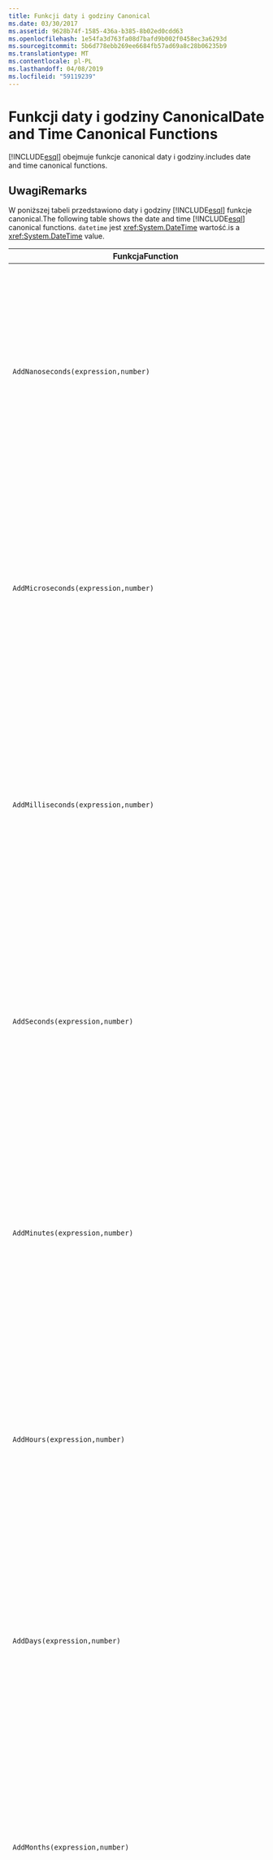 ```yaml
---
title: Funkcji daty i godziny Canonical
ms.date: 03/30/2017
ms.assetid: 9628b74f-1585-436a-b385-8b02ed0cdd63
ms.openlocfilehash: 1e54fa3d763fa08d7bafd9b002f0458ec3a6293d
ms.sourcegitcommit: 5b6d778ebb269ee6684fb57ad69a8c28b06235b9
ms.translationtype: MT
ms.contentlocale: pl-PL
ms.lasthandoff: 04/08/2019
ms.locfileid: "59119239"
---
```

# <a name="date-and-time-canonical-functions"></a><span data-ttu-id="080e0-102">Funkcji daty i godziny Canonical</span><span class="sxs-lookup"><span data-stu-id="080e0-102">Date and Time Canonical Functions</span></span>
[!INCLUDE[esql](../../../../../../includes/esql-md.md)] <span data-ttu-id="080e0-103">obejmuje funkcje canonical daty i godziny.</span><span class="sxs-lookup"><span data-stu-id="080e0-103">includes date and time canonical functions.</span></span>  
  
## <a name="remarks"></a><span data-ttu-id="080e0-104">Uwagi</span><span class="sxs-lookup"><span data-stu-id="080e0-104">Remarks</span></span>  
 <span data-ttu-id="080e0-105">W poniższej tabeli przedstawiono daty i godziny [!INCLUDE[esql](../../../../../../includes/esql-md.md)] funkcje canonical.</span><span class="sxs-lookup"><span data-stu-id="080e0-105">The following table shows the date and time [!INCLUDE[esql](../../../../../../includes/esql-md.md)] canonical functions.</span></span> `datetime` <span data-ttu-id="080e0-106">jest <xref:System.DateTime> wartość.</span><span class="sxs-lookup"><span data-stu-id="080e0-106">is a <xref:System.DateTime> value.</span></span>  
  
|<span data-ttu-id="080e0-107">Funkcja</span><span class="sxs-lookup"><span data-stu-id="080e0-107">Function</span></span>|<span data-ttu-id="080e0-108">Opis</span><span class="sxs-lookup"><span data-stu-id="080e0-108">Description</span></span>|  
|--------------|-----------------|  
|`AddNanoseconds(expression,number)`|<span data-ttu-id="080e0-109">Dodaje określony `number` z nanosekundach do `expression`.</span><span class="sxs-lookup"><span data-stu-id="080e0-109">Adds the specified `number` of nanoseconds to the `expression`.</span></span><br /><br /> **<span data-ttu-id="080e0-110">Argumenty</span><span class="sxs-lookup"><span data-stu-id="080e0-110">Arguments</span></span>**<br /><br /> `expression`<span data-ttu-id="080e0-111">: `DateTime`, `DateTimeOffset`, lub `Time`.</span><span class="sxs-lookup"><span data-stu-id="080e0-111">: `DateTime`, `DateTimeOffset`, or `Time`.</span></span><br /><br /> `number`<span data-ttu-id="080e0-112">: `Int32`.</span><span class="sxs-lookup"><span data-stu-id="080e0-112">: `Int32`.</span></span><br /><br /> **<span data-ttu-id="080e0-113">Wartość zwracana</span><span class="sxs-lookup"><span data-stu-id="080e0-113">Return Value</span></span>**<br /><br /> <span data-ttu-id="080e0-114">Typ `expression`.</span><span class="sxs-lookup"><span data-stu-id="080e0-114">The type of `expression`.</span></span>|  
|`AddMicroseconds(expression,number)`|<span data-ttu-id="080e0-115">Dodaje określony `number` mikrosekund do `expression`.</span><span class="sxs-lookup"><span data-stu-id="080e0-115">Adds the specified `number` of microseconds to the `expression`.</span></span><br /><br /> **<span data-ttu-id="080e0-116">Argumenty</span><span class="sxs-lookup"><span data-stu-id="080e0-116">Arguments</span></span>**<br /><br /> `expression`<span data-ttu-id="080e0-117">: `DateTime`, `DateTimeOffset`, lub `Time`.</span><span class="sxs-lookup"><span data-stu-id="080e0-117">: `DateTime`, `DateTimeOffset`, or `Time`.</span></span><br /><br /> `number`<span data-ttu-id="080e0-118">: `Int32`.</span><span class="sxs-lookup"><span data-stu-id="080e0-118">: `Int32`.</span></span><br /><br /> **<span data-ttu-id="080e0-119">Wartość zwracana</span><span class="sxs-lookup"><span data-stu-id="080e0-119">Return Value</span></span>**<br /><br /> <span data-ttu-id="080e0-120">Typ `expression`.</span><span class="sxs-lookup"><span data-stu-id="080e0-120">The type of `expression`.</span></span>|  
|`AddMilliseconds(expression,number)`|<span data-ttu-id="080e0-121">Dodaje określony `number` milisekund do `expression`.</span><span class="sxs-lookup"><span data-stu-id="080e0-121">Adds the specified `number` of milliseconds to the `expression`.</span></span><br /><br /> **<span data-ttu-id="080e0-122">Argumenty</span><span class="sxs-lookup"><span data-stu-id="080e0-122">Arguments</span></span>**<br /><br /> `expression`<span data-ttu-id="080e0-123">: `DateTime`, `DateTimeOffset`, lub `Time`.</span><span class="sxs-lookup"><span data-stu-id="080e0-123">: `DateTime`, `DateTimeOffset`, or `Time`.</span></span><br /><br /> `number`<span data-ttu-id="080e0-124">: `Int32`.</span><span class="sxs-lookup"><span data-stu-id="080e0-124">: `Int32`.</span></span><br /><br /> **<span data-ttu-id="080e0-125">Wartość zwracana</span><span class="sxs-lookup"><span data-stu-id="080e0-125">Return Value</span></span>**<br /><br /> <span data-ttu-id="080e0-126">Typ `expression`.</span><span class="sxs-lookup"><span data-stu-id="080e0-126">The type of `expression`.</span></span>|  
|`AddSeconds(expression,number)`|<span data-ttu-id="080e0-127">Dodaje określony `number` czasu w sekundach `expression`.</span><span class="sxs-lookup"><span data-stu-id="080e0-127">Adds the specified `number` of seconds to the `expression`.</span></span><br /><br /> **<span data-ttu-id="080e0-128">Argumenty</span><span class="sxs-lookup"><span data-stu-id="080e0-128">Arguments</span></span>**<br /><br /> `expression`<span data-ttu-id="080e0-129">: `DateTime`, `DateTimeOffset`, lub `Time`.</span><span class="sxs-lookup"><span data-stu-id="080e0-129">: `DateTime`, `DateTimeOffset`, or `Time`.</span></span><br /><br /> `number`<span data-ttu-id="080e0-130">: `Int32`.</span><span class="sxs-lookup"><span data-stu-id="080e0-130">: `Int32`.</span></span><br /><br /> **<span data-ttu-id="080e0-131">Wartość zwracana</span><span class="sxs-lookup"><span data-stu-id="080e0-131">Return Value</span></span>**<br /><br /> <span data-ttu-id="080e0-132">Typ `expression`.</span><span class="sxs-lookup"><span data-stu-id="080e0-132">The type of `expression`.</span></span>|  
|`AddMinutes(expression,number)`|<span data-ttu-id="080e0-133">Dodaje określony `number` minut `expression`.</span><span class="sxs-lookup"><span data-stu-id="080e0-133">Adds the specified `number` of minutes to the `expression`.</span></span><br /><br /> **<span data-ttu-id="080e0-134">Argumenty</span><span class="sxs-lookup"><span data-stu-id="080e0-134">Arguments</span></span>**<br /><br /> `expression`<span data-ttu-id="080e0-135">: `DateTime`, `DateTimeOffset`, lub `Time`.</span><span class="sxs-lookup"><span data-stu-id="080e0-135">: `DateTime`, `DateTimeOffset`, or `Time`.</span></span><br /><br /> `number`<span data-ttu-id="080e0-136">: `Int32`.</span><span class="sxs-lookup"><span data-stu-id="080e0-136">: `Int32`.</span></span><br /><br /> **<span data-ttu-id="080e0-137">Wartość zwracana</span><span class="sxs-lookup"><span data-stu-id="080e0-137">Return Value</span></span>**<br /><br /> <span data-ttu-id="080e0-138">Typ `expression`.</span><span class="sxs-lookup"><span data-stu-id="080e0-138">The type of `expression`.</span></span>|  
|`AddHours(expression,number)`|<span data-ttu-id="080e0-139">Dodaje określony `number` godziny `expression`.</span><span class="sxs-lookup"><span data-stu-id="080e0-139">Adds the specified `number` of hours to the `expression`.</span></span><br /><br /> **<span data-ttu-id="080e0-140">Argumenty</span><span class="sxs-lookup"><span data-stu-id="080e0-140">Arguments</span></span>**<br /><br /> `expression`<span data-ttu-id="080e0-141">: `DateTime`, `DateTimeOffset`, lub `Time`.</span><span class="sxs-lookup"><span data-stu-id="080e0-141">: `DateTime`, `DateTimeOffset`, or `Time`.</span></span><br /><br /> `number`<span data-ttu-id="080e0-142">: `Int32`.</span><span class="sxs-lookup"><span data-stu-id="080e0-142">: `Int32`.</span></span><br /><br /> **<span data-ttu-id="080e0-143">Wartość zwracana</span><span class="sxs-lookup"><span data-stu-id="080e0-143">Return Value</span></span>**<br /><br /> <span data-ttu-id="080e0-144">Typ `expression`.</span><span class="sxs-lookup"><span data-stu-id="080e0-144">The type of `expression`.</span></span>|  
|`AddDays(expression,number)`|<span data-ttu-id="080e0-145">Dodaje określony `number` dni do `expression`.</span><span class="sxs-lookup"><span data-stu-id="080e0-145">Adds the specified `number` of days to the `expression`.</span></span><br /><br /> **<span data-ttu-id="080e0-146">Argumenty</span><span class="sxs-lookup"><span data-stu-id="080e0-146">Arguments</span></span>**<br /><br /> `expression`<span data-ttu-id="080e0-147">: `DateTime` lub `DateTimeOffset`.</span><span class="sxs-lookup"><span data-stu-id="080e0-147">: `DateTime` or `DateTimeOffset`.</span></span><br /><br /> `number`<span data-ttu-id="080e0-148">: `Int32`.</span><span class="sxs-lookup"><span data-stu-id="080e0-148">: `Int32`.</span></span><br /><br /> **<span data-ttu-id="080e0-149">Wartość zwracana</span><span class="sxs-lookup"><span data-stu-id="080e0-149">Return Value</span></span>**<br /><br /> <span data-ttu-id="080e0-150">Typ `expression`.</span><span class="sxs-lookup"><span data-stu-id="080e0-150">The type of `expression`.</span></span>|  
|`AddMonths(expression,number)`|<span data-ttu-id="080e0-151">Dodaje określony `number` miesięcy do `expression`.</span><span class="sxs-lookup"><span data-stu-id="080e0-151">Adds the specified `number` of months to the `expression`.</span></span><br /><br /> **<span data-ttu-id="080e0-152">Argumenty</span><span class="sxs-lookup"><span data-stu-id="080e0-152">Arguments</span></span>**<br /><br /> `expression`<span data-ttu-id="080e0-153">: `DateTime` lub `DateTimeOffset`.</span><span class="sxs-lookup"><span data-stu-id="080e0-153">: `DateTime` or `DateTimeOffset`.</span></span><br /><br /> `number`<span data-ttu-id="080e0-154">: `Int32`.</span><span class="sxs-lookup"><span data-stu-id="080e0-154">: `Int32`.</span></span><br /><br /> **<span data-ttu-id="080e0-155">Wartość zwracana</span><span class="sxs-lookup"><span data-stu-id="080e0-155">Return Value</span></span>**<br /><br /> <span data-ttu-id="080e0-156">Typ `expression`.</span><span class="sxs-lookup"><span data-stu-id="080e0-156">The type of `expression`.</span></span>|  
|`AddYears(expression,number)`|<span data-ttu-id="080e0-157">Dodaje określony `number` lat do `expression`.</span><span class="sxs-lookup"><span data-stu-id="080e0-157">Adds the specified `number` of years to the `expression`.</span></span><br /><br /> **<span data-ttu-id="080e0-158">Argumenty</span><span class="sxs-lookup"><span data-stu-id="080e0-158">Arguments</span></span>**<br /><br /> `expression`<span data-ttu-id="080e0-159">: `DateTime` lub `DateTimeOffset`.</span><span class="sxs-lookup"><span data-stu-id="080e0-159">: `DateTime` or `DateTimeOffset`.</span></span><br /><br /> `number`<span data-ttu-id="080e0-160">: `Int32`.</span><span class="sxs-lookup"><span data-stu-id="080e0-160">: `Int32`.</span></span><br /><br /> **<span data-ttu-id="080e0-161">Wartość zwracana</span><span class="sxs-lookup"><span data-stu-id="080e0-161">Return Value</span></span>**<br /><br /> <span data-ttu-id="080e0-162">Typ `expression`.</span><span class="sxs-lookup"><span data-stu-id="080e0-162">The type of `expression`.</span></span>|  
|`CreateDateTime(year,month,day,hour,minute,second)`|<span data-ttu-id="080e0-163">Zwraca nowy `DateTime` wartości bieżącej daty i czasu serwera w strefie czasowej serwera.</span><span class="sxs-lookup"><span data-stu-id="080e0-163">Returns a new `DateTime` value as the current date and time of the server in the server's time zone.</span></span><br /><br /> **<span data-ttu-id="080e0-164">Argumenty</span><span class="sxs-lookup"><span data-stu-id="080e0-164">Arguments</span></span>**<br /><br /> `year`<span data-ttu-id="080e0-165">, `month`, `day`, `hour`, `minute`: `Int16` i `Int32`.</span><span class="sxs-lookup"><span data-stu-id="080e0-165">, `month`, `day`, `hour`, `minute`: `Int16` and `Int32`.</span></span><br /><br /> `second`<span data-ttu-id="080e0-166">: `Double`.</span><span class="sxs-lookup"><span data-stu-id="080e0-166">: `Double`.</span></span><br /><br /> **<span data-ttu-id="080e0-167">Wartość zwracana</span><span class="sxs-lookup"><span data-stu-id="080e0-167">Return Value</span></span>**<br /><br /> <span data-ttu-id="080e0-168">A `DateTime`.</span><span class="sxs-lookup"><span data-stu-id="080e0-168">A `DateTime`.</span></span>|  
|`CreateDateTimeOffset(year,month,day,hour,minute,second,tzoffset)`|<span data-ttu-id="080e0-169">Zwraca nowy `DateTimeOffset` wartości bieżącej daty i czasu serwera względem uniwersalnego czasu koordynowanego (UTC).</span><span class="sxs-lookup"><span data-stu-id="080e0-169">Returns a new `DateTimeOffset` value as the current date and time of the server relative to the Coordinated Universal Time (UTC).</span></span><br /><br /> **<span data-ttu-id="080e0-170">Argumenty</span><span class="sxs-lookup"><span data-stu-id="080e0-170">Arguments</span></span>**<br /><br /> `year`<span data-ttu-id="080e0-171">, `month`, `day`, `hour`, `minute`, `tzoffset`: `Int32`.</span><span class="sxs-lookup"><span data-stu-id="080e0-171">, `month`, `day`, `hour`, `minute`, `tzoffset`: `Int32`.</span></span><br /><br /> `second`<span data-ttu-id="080e0-172">: `Double`.</span><span class="sxs-lookup"><span data-stu-id="080e0-172">: `Double`.</span></span><br /><br /> **<span data-ttu-id="080e0-173">Wartość zwracana</span><span class="sxs-lookup"><span data-stu-id="080e0-173">Return Value</span></span>**<br /><br /> <span data-ttu-id="080e0-174">A `DateTimeOffset`.</span><span class="sxs-lookup"><span data-stu-id="080e0-174">A `DateTimeOffset`.</span></span>|  
|`CreateTime(hour,minute,second)`|<span data-ttu-id="080e0-175">Zwraca nowy `Time` wartość jako bieżący czas.</span><span class="sxs-lookup"><span data-stu-id="080e0-175">Returns a new `Time` value as the current time.</span></span><br /><br /> **<span data-ttu-id="080e0-176">Argumenty</span><span class="sxs-lookup"><span data-stu-id="080e0-176">Arguments</span></span>**<br /><br /> `hour` <span data-ttu-id="080e0-177">i `minute`: `Int32`.</span><span class="sxs-lookup"><span data-stu-id="080e0-177">and `minute`: `Int32`.</span></span><br /><br /> `second`<span data-ttu-id="080e0-178">: `Double`.</span><span class="sxs-lookup"><span data-stu-id="080e0-178">: `Double`.</span></span><br /><br /> **<span data-ttu-id="080e0-179">Wartość zwracana</span><span class="sxs-lookup"><span data-stu-id="080e0-179">Return Value</span></span>**<br /><br /> <span data-ttu-id="080e0-180">A `Time`.</span><span class="sxs-lookup"><span data-stu-id="080e0-180">A `Time`.</span></span>|  
|`CurrentDateTime()`|<span data-ttu-id="080e0-181">Zwraca `DateTime` wartości bieżącej daty i czasu serwera w strefie czasowej serwera.</span><span class="sxs-lookup"><span data-stu-id="080e0-181">Returns a `DateTime` value as the current date and time of the server in the server's time zone.</span></span><br /><br /> **<span data-ttu-id="080e0-182">Wartość zwracana</span><span class="sxs-lookup"><span data-stu-id="080e0-182">Return Value</span></span>**<br /><br /> <span data-ttu-id="080e0-183">A `DateTime`.</span><span class="sxs-lookup"><span data-stu-id="080e0-183">A `DateTime`.</span></span>|  
|`CurrentDateTimeOffset()`|<span data-ttu-id="080e0-184">Zwraca bieżącą datę, czas i przesunięcie jako `DateTimeOffset`.</span><span class="sxs-lookup"><span data-stu-id="080e0-184">Returns the current date, time and offset as a `DateTimeOffset`.</span></span><br /><br /> **<span data-ttu-id="080e0-185">Wartość zwracana</span><span class="sxs-lookup"><span data-stu-id="080e0-185">Return Value</span></span>**<br /><br /> <span data-ttu-id="080e0-186">A `DateTimeOffset`.</span><span class="sxs-lookup"><span data-stu-id="080e0-186">A `DateTimeOffset`.</span></span>|  
|`CurrentUtcDateTime()`|<span data-ttu-id="080e0-187">Zwraca <xref:System.DateTime> wartości bieżącej daty i czasu serwera w strefie czasowej UTS.</span><span class="sxs-lookup"><span data-stu-id="080e0-187">Returns a <xref:System.DateTime> value as the current date and time of the server in the UTS time zone.</span></span><br /><br /> **<span data-ttu-id="080e0-188">Wartość zwracana</span><span class="sxs-lookup"><span data-stu-id="080e0-188">Return Value</span></span>**<br /><br /> <span data-ttu-id="080e0-189">A `DateTime`.</span><span class="sxs-lookup"><span data-stu-id="080e0-189">A `DateTime`.</span></span>|  
|`Day(expression)`|<span data-ttu-id="080e0-190">Zwraca część dotyczącą dnia z `expression` jako `Int32` od 1 do 31.</span><span class="sxs-lookup"><span data-stu-id="080e0-190">Returns the day portion of `expression` as an `Int32` between 1 and 31.</span></span><br /><br /> **<span data-ttu-id="080e0-191">Argumenty</span><span class="sxs-lookup"><span data-stu-id="080e0-191">Arguments</span></span>**<br /><br /> <span data-ttu-id="080e0-192">A `DateTime` i `DateTimeOffset`.</span><span class="sxs-lookup"><span data-stu-id="080e0-192">A `DateTime` and `DateTimeOffset`.</span></span><br /><br /> **<span data-ttu-id="080e0-193">Wartość zwracana</span><span class="sxs-lookup"><span data-stu-id="080e0-193">Return Value</span></span>**<br /><br /> <span data-ttu-id="080e0-194">`Int32`.</span><span class="sxs-lookup"><span data-stu-id="080e0-194">An `Int32`.</span></span><br /><br /> **<span data-ttu-id="080e0-195">Przykład</span><span class="sxs-lookup"><span data-stu-id="080e0-195">Example</span></span>**<br /><br /> `-- The following example returns 12.`<br /><br /> `Day(cast('03/12/1998' as DateTime))`|  
|`DayOfYear(expression)`|<span data-ttu-id="080e0-196">Zwraca część dotyczącą dnia z `expression` jako `Int32` od 1 do 366, gdy 366 jest zwracany w ciągu ostatniego dnia w roku przestępnym.</span><span class="sxs-lookup"><span data-stu-id="080e0-196">Returns the day portion of `expression` as an `Int32` between 1 and 366, where 366 is returned for the last day of a leap year.</span></span><br /><br /> **<span data-ttu-id="080e0-197">Argumenty</span><span class="sxs-lookup"><span data-stu-id="080e0-197">Arguments</span></span>**<br /><br /> <span data-ttu-id="080e0-198">A `DateTime` lub `DateTimeOffset`.</span><span class="sxs-lookup"><span data-stu-id="080e0-198">A `DateTime` or `DateTimeOffset`.</span></span><br /><br /> **<span data-ttu-id="080e0-199">Wartość zwracana</span><span class="sxs-lookup"><span data-stu-id="080e0-199">Return Value</span></span>**<br /><br /> <span data-ttu-id="080e0-200">`Int32`.</span><span class="sxs-lookup"><span data-stu-id="080e0-200">An `Int32`.</span></span>|  
|`DiffNanoseconds(startExpression,endExpression)`|<span data-ttu-id="080e0-201">Zwraca w nanosekundach różnicę między `startExpression` i `endExpression`.</span><span class="sxs-lookup"><span data-stu-id="080e0-201">Returns the difference, in nanoseconds, between `startExpression` and `endExpression`.</span></span><br /><br /> **<span data-ttu-id="080e0-202">Argumenty</span><span class="sxs-lookup"><span data-stu-id="080e0-202">Arguments</span></span>**<br /><br /> `startExpression`<span data-ttu-id="080e0-203">, `endExpression`: `DateTime`, `DateTimeOffset`, lub `Time`.</span><span class="sxs-lookup"><span data-stu-id="080e0-203">, `endExpression`: `DateTime`, `DateTimeOffset`, or `Time`.</span></span> <span data-ttu-id="080e0-204">**Uwaga:** `startExpression` i `endExpression` muszą być tego samego typu.</span><span class="sxs-lookup"><span data-stu-id="080e0-204">**Note:**  `startExpression` and `endExpression` must be of the same type.</span></span> <br /><br /> **<span data-ttu-id="080e0-205">Wartość zwracana</span><span class="sxs-lookup"><span data-stu-id="080e0-205">Return Value</span></span>**<br /><br /> <span data-ttu-id="080e0-206">`Int32`.</span><span class="sxs-lookup"><span data-stu-id="080e0-206">An `Int32`.</span></span>|  
|`DiffMilliseconds(startExpression,endExpression)`|<span data-ttu-id="080e0-207">Zwraca różnicę, w milisekundach między `startExpression` i `endExpression`.</span><span class="sxs-lookup"><span data-stu-id="080e0-207">Returns the difference, in milliseconds, between `startExpression` and `endExpression`.</span></span><br /><br /> **<span data-ttu-id="080e0-208">Argumenty</span><span class="sxs-lookup"><span data-stu-id="080e0-208">Arguments</span></span>**<br /><br /> `startExpression`<span data-ttu-id="080e0-209">, `endExpression`: `DateTime`, `DateTimeOffset`, lub `Time`.</span><span class="sxs-lookup"><span data-stu-id="080e0-209">, `endExpression`: `DateTime`, `DateTimeOffset`, or `Time`.</span></span> <span data-ttu-id="080e0-210">**Uwaga:** `startExpression` i `endExpression` muszą być tego samego typu.</span><span class="sxs-lookup"><span data-stu-id="080e0-210">**Note:**  `startExpression` and `endExpression` must be of the same type.</span></span> <br /><br /> **<span data-ttu-id="080e0-211">Wartość zwracana</span><span class="sxs-lookup"><span data-stu-id="080e0-211">Return Value</span></span>**<br /><br /> <span data-ttu-id="080e0-212">`Int32`.</span><span class="sxs-lookup"><span data-stu-id="080e0-212">An `Int32`.</span></span>|  
|`DiffMicroseconds(startExpression,endExpression)`|<span data-ttu-id="080e0-213">Zwraca w mikrosekundach, różnicę między `startExpression` i `endExpression`.</span><span class="sxs-lookup"><span data-stu-id="080e0-213">Returns the difference, in microseconds, between `startExpression` and `endExpression`.</span></span><br /><br /> **<span data-ttu-id="080e0-214">Argumenty</span><span class="sxs-lookup"><span data-stu-id="080e0-214">Arguments</span></span>**<br /><br /> `startExpression`<span data-ttu-id="080e0-215">, `endExpression`: `DateTime`, `DateTimeOffset`, lub `Time`.</span><span class="sxs-lookup"><span data-stu-id="080e0-215">, `endExpression`: `DateTime`, `DateTimeOffset`, or `Time`.</span></span> <span data-ttu-id="080e0-216">**Uwaga:** `startExpression` i `endExpression` muszą być tego samego typu.</span><span class="sxs-lookup"><span data-stu-id="080e0-216">**Note:**  `startExpression` and `endExpression` must be of the same type.</span></span> <br /><br /> **<span data-ttu-id="080e0-217">Wartość zwracana</span><span class="sxs-lookup"><span data-stu-id="080e0-217">Return Value</span></span>**<br /><br /> <span data-ttu-id="080e0-218">`Int32`.</span><span class="sxs-lookup"><span data-stu-id="080e0-218">An `Int32`.</span></span>|  
|`DiffSeconds(startExpression,endExpression)`|<span data-ttu-id="080e0-219">Zwraca różnicę w sekundach między `startExpression` i `endExpression`.</span><span class="sxs-lookup"><span data-stu-id="080e0-219">Returns the difference, in seconds, between `startExpression` and `endExpression`.</span></span><br /><br /> **<span data-ttu-id="080e0-220">Argumenty</span><span class="sxs-lookup"><span data-stu-id="080e0-220">Arguments</span></span>**<br /><br /> `startExpression`<span data-ttu-id="080e0-221">, `endExpression`: `DateTime`, `DateTimeOffset`, lub `Time`.</span><span class="sxs-lookup"><span data-stu-id="080e0-221">, `endExpression`: `DateTime`, `DateTimeOffset`, or `Time`.</span></span> <span data-ttu-id="080e0-222">**Uwaga:** `startExpression` i `endExpression` muszą być tego samego typu.</span><span class="sxs-lookup"><span data-stu-id="080e0-222">**Note:**  `startExpression` and `endExpression` must be of the same type.</span></span> <br /><br /> **<span data-ttu-id="080e0-223">Wartość zwracana</span><span class="sxs-lookup"><span data-stu-id="080e0-223">Return Value</span></span>**<br /><br /> <span data-ttu-id="080e0-224">`Int32`.</span><span class="sxs-lookup"><span data-stu-id="080e0-224">An `Int32`.</span></span>|  
|`DiffMinutes(startExpression,endExpression)`|<span data-ttu-id="080e0-225">Zwraca różnicę (w minutach) między `startExpression` i `endExpression`.</span><span class="sxs-lookup"><span data-stu-id="080e0-225">Returns the difference, in minutes, between `startExpression` and `endExpression`.</span></span><br /><br /> **<span data-ttu-id="080e0-226">Argumenty</span><span class="sxs-lookup"><span data-stu-id="080e0-226">Arguments</span></span>**<br /><br /> `startExpression`<span data-ttu-id="080e0-227">, `endExpression`: `DateTime`, `DateTimeOffset`, lub `Time`.</span><span class="sxs-lookup"><span data-stu-id="080e0-227">, `endExpression`: `DateTime`, `DateTimeOffset`, or `Time`.</span></span> <span data-ttu-id="080e0-228">**Uwaga:** `startExpression` i `endExpression` muszą być tego samego typu.</span><span class="sxs-lookup"><span data-stu-id="080e0-228">**Note:**  `startExpression` and `endExpression` must be of the same type.</span></span> <br /><br /> **<span data-ttu-id="080e0-229">Wartość zwracana</span><span class="sxs-lookup"><span data-stu-id="080e0-229">Return Value</span></span>**<br /><br /> <span data-ttu-id="080e0-230">`Int32`.</span><span class="sxs-lookup"><span data-stu-id="080e0-230">An `Int32`.</span></span>|  
|`DiffHours(startExpression,endExpression)`|<span data-ttu-id="080e0-231">Zwraca różnicę w godzinach między `startExpression` i `endExpression`.</span><span class="sxs-lookup"><span data-stu-id="080e0-231">Returns the difference, in hours, between `startExpression` and `endExpression`.</span></span><br /><br /> **<span data-ttu-id="080e0-232">Argumenty</span><span class="sxs-lookup"><span data-stu-id="080e0-232">Arguments</span></span>**<br /><br /> `startExpression`<span data-ttu-id="080e0-233">, `endExpression`: `DateTime`, `DateTimeOffset`, lub `Time`.</span><span class="sxs-lookup"><span data-stu-id="080e0-233">, `endExpression`: `DateTime`, `DateTimeOffset`, or `Time`.</span></span> <span data-ttu-id="080e0-234">**Uwaga:** `startExpression` i `endExpression` muszą być tego samego typu.</span><span class="sxs-lookup"><span data-stu-id="080e0-234">**Note:**  `startExpression` and `endExpression` must be of the same type.</span></span> <br /><br /> **<span data-ttu-id="080e0-235">Wartość zwracana</span><span class="sxs-lookup"><span data-stu-id="080e0-235">Return Value</span></span>**<br /><br /> <span data-ttu-id="080e0-236">`Int32`.</span><span class="sxs-lookup"><span data-stu-id="080e0-236">An `Int32`.</span></span>|  
|`DiffDays(startExpression,endExpression)`|<span data-ttu-id="080e0-237">Zwraca różnicę, dni, między `startExpression` i `endExpression`.</span><span class="sxs-lookup"><span data-stu-id="080e0-237">Returns the difference, in days, between `startExpression` and `endExpression`.</span></span><br /><br /> **<span data-ttu-id="080e0-238">Argumenty</span><span class="sxs-lookup"><span data-stu-id="080e0-238">Arguments</span></span>**<br /><br /> `startExpression`<span data-ttu-id="080e0-239">, `endExpression`: `DateTime` lub `DateTimeOffset`.</span><span class="sxs-lookup"><span data-stu-id="080e0-239">, `endExpression`: `DateTime` or `DateTimeOffset`.</span></span> <span data-ttu-id="080e0-240">**Uwaga:** `startExpression` i `endExpression` muszą być tego samego typu.</span><span class="sxs-lookup"><span data-stu-id="080e0-240">**Note:**  `startExpression` and `endExpression` must be of the same type.</span></span> <br /><br /> **<span data-ttu-id="080e0-241">Wartość zwracana</span><span class="sxs-lookup"><span data-stu-id="080e0-241">Return Value</span></span>**<br /><br /> <span data-ttu-id="080e0-242">`Int32`.</span><span class="sxs-lookup"><span data-stu-id="080e0-242">An `Int32`.</span></span>|  
|`DiffMonths(startExpression,endExpression)`|<span data-ttu-id="080e0-243">Zwraca różnicę w miesiącach między `startExpression` i `endExpression`.</span><span class="sxs-lookup"><span data-stu-id="080e0-243">Returns the difference, in months, between `startExpression` and `endExpression`.</span></span><br /><br /> **<span data-ttu-id="080e0-244">Argumenty</span><span class="sxs-lookup"><span data-stu-id="080e0-244">Arguments</span></span>**<br /><br /> `startExpression`<span data-ttu-id="080e0-245">, `endExpression`: `DateTime` lub `DateTimeOffset`.</span><span class="sxs-lookup"><span data-stu-id="080e0-245">, `endExpression`: `DateTime` or `DateTimeOffset`.</span></span> <span data-ttu-id="080e0-246">**Uwaga:** `startExpression` i `endExpression` muszą być tego samego typu.</span><span class="sxs-lookup"><span data-stu-id="080e0-246">**Note:**  `startExpression` and `endExpression` must be of the same type.</span></span> <br /><br /> **<span data-ttu-id="080e0-247">Wartość zwracana</span><span class="sxs-lookup"><span data-stu-id="080e0-247">Return Value</span></span>**<br /><br /> <span data-ttu-id="080e0-248">`Int32`.</span><span class="sxs-lookup"><span data-stu-id="080e0-248">An `Int32`.</span></span>|  
|`DiffYears(startExpression,endExpression)`|<span data-ttu-id="080e0-249">Zwraca różnicę w latach między `startExpression` i `endExpression`.</span><span class="sxs-lookup"><span data-stu-id="080e0-249">Returns the difference, in years, between `startExpression` and `endExpression`.</span></span><br /><br /> **<span data-ttu-id="080e0-250">Argumenty</span><span class="sxs-lookup"><span data-stu-id="080e0-250">Arguments</span></span>**<br /><br /> `startExpression`<span data-ttu-id="080e0-251">, `endExpression`: `DateTime` lub `DateTimeOffset`.</span><span class="sxs-lookup"><span data-stu-id="080e0-251">, `endExpression`: `DateTime` or `DateTimeOffset`.</span></span> <span data-ttu-id="080e0-252">**Uwaga:** `startExpression` i `endExpression` muszą być tego samego typu.</span><span class="sxs-lookup"><span data-stu-id="080e0-252">**Note:**  `startExpression` and `endExpression` must be of the same type.</span></span> <br /><br /> **<span data-ttu-id="080e0-253">Wartość zwracana</span><span class="sxs-lookup"><span data-stu-id="080e0-253">Return Value</span></span>**<br /><br /> <span data-ttu-id="080e0-254">`Int32`.</span><span class="sxs-lookup"><span data-stu-id="080e0-254">An `Int32`.</span></span>|  
|`GetTotalOffsetMinutes(datetimeoffset)`|<span data-ttu-id="080e0-255">Zwraca liczbę minut, która `datetimeoffset` przesunięcia względem GMT.</span><span class="sxs-lookup"><span data-stu-id="080e0-255">Returns the number of minutes that the `datetimeoffset` is offset from GMT.</span></span> <span data-ttu-id="080e0-256">Zwykle jest to między +780 i-780 (+ lub - 13 godz.).</span><span class="sxs-lookup"><span data-stu-id="080e0-256">This is generally between +780 and -780 (+ or - 13 hrs).</span></span> <span data-ttu-id="080e0-257">**Uwaga:**  Ta funkcja jest obsługiwana tylko w programie SQL Server 2008.</span><span class="sxs-lookup"><span data-stu-id="080e0-257">**Note:**  This function is supported in SQL Server 2008 only.</span></span> <br /><br /> **<span data-ttu-id="080e0-258">Argumenty</span><span class="sxs-lookup"><span data-stu-id="080e0-258">Arguments</span></span>**<br /><br /> <span data-ttu-id="080e0-259">A `DateTimeOffset`.</span><span class="sxs-lookup"><span data-stu-id="080e0-259">A `DateTimeOffset`.</span></span><br /><br /> **<span data-ttu-id="080e0-260">Wartość zwracana</span><span class="sxs-lookup"><span data-stu-id="080e0-260">Return Value</span></span>**<br /><br /> <span data-ttu-id="080e0-261">`Int32`.</span><span class="sxs-lookup"><span data-stu-id="080e0-261">An `Int32`.</span></span>|  
|`Hour(expression)`|<span data-ttu-id="080e0-262">Zwraca część dotyczącą godziny z `expression` jako `Int32` od 0 do 23.</span><span class="sxs-lookup"><span data-stu-id="080e0-262">Returns the hour portion of `expression` as an `Int32` between 0 and 23.</span></span><br /><br /> **<span data-ttu-id="080e0-263">Argumenty</span><span class="sxs-lookup"><span data-stu-id="080e0-263">Arguments</span></span>**<br /><br /> <span data-ttu-id="080e0-264">A `DateTime, Time` i `DateTimeOffset`.</span><span class="sxs-lookup"><span data-stu-id="080e0-264">A `DateTime, Time` and `DateTimeOffset`.</span></span><br /><br /> **<span data-ttu-id="080e0-265">Przykład</span><span class="sxs-lookup"><span data-stu-id="080e0-265">Example</span></span>**<br /><br /> `-- The following example returns 22.`<br /><br /> `Hour(cast('22:35:5' as DateTime))`|  
|`Millisecond(expression)`|<span data-ttu-id="080e0-266">Zwraca część milisekund `expression` jako `Int32` od 0 do 999.</span><span class="sxs-lookup"><span data-stu-id="080e0-266">Returns the milliseconds portion of `expression` as an `Int32` between 0 and 999.</span></span><br /><br /> **<span data-ttu-id="080e0-267">Argumenty</span><span class="sxs-lookup"><span data-stu-id="080e0-267">Arguments</span></span>**<br /><br /> <span data-ttu-id="080e0-268">A `DateTime, Time` i `DateTimeOffset`.</span><span class="sxs-lookup"><span data-stu-id="080e0-268">A `DateTime, Time` and `DateTimeOffset`.</span></span><br /><br /> **<span data-ttu-id="080e0-269">Wartość zwracana</span><span class="sxs-lookup"><span data-stu-id="080e0-269">Return Value</span></span>**<br /><br /> <span data-ttu-id="080e0-270">`Int32`.</span><span class="sxs-lookup"><span data-stu-id="080e0-270">An `Int32`.</span></span>|  
|`Minute(expression)`|<span data-ttu-id="080e0-271">Zwraca część dotyczącą minut z `expression` jako `Int32` od 0 do 59.</span><span class="sxs-lookup"><span data-stu-id="080e0-271">Returns the minute portion of `expression` as an `Int32` between 0 and 59.</span></span><br /><br /> **<span data-ttu-id="080e0-272">Argumenty</span><span class="sxs-lookup"><span data-stu-id="080e0-272">Arguments</span></span>**<br /><br /> <span data-ttu-id="080e0-273">A `DateTime, Time` lub `DateTimeOffset`.</span><span class="sxs-lookup"><span data-stu-id="080e0-273">A `DateTime, Time` or `DateTimeOffset`.</span></span><br /><br /> **<span data-ttu-id="080e0-274">Wartość zwracana</span><span class="sxs-lookup"><span data-stu-id="080e0-274">Return Value</span></span>**<br /><br /> <span data-ttu-id="080e0-275">`Int32`.</span><span class="sxs-lookup"><span data-stu-id="080e0-275">An `Int32`.</span></span><br /><br /> **<span data-ttu-id="080e0-276">Przykład</span><span class="sxs-lookup"><span data-stu-id="080e0-276">Example</span></span>**<br /><br /> `-- The following example returns 35`<br /><br /> `Minute(cast('22:35:5' as DateTime))`|  
|`Month(expression)`|<span data-ttu-id="080e0-277">Zwraca część dotyczącą miesiąca z `expression` jako `Int32` od 1 do 12.</span><span class="sxs-lookup"><span data-stu-id="080e0-277">Returns the month portion of `expression` as an `Int32` between 1 and 12.</span></span><br /><br /> **<span data-ttu-id="080e0-278">Argumenty</span><span class="sxs-lookup"><span data-stu-id="080e0-278">Arguments</span></span>**<br /><br /> <span data-ttu-id="080e0-279">A `DateTime` lub `DateTimeOffset`.</span><span class="sxs-lookup"><span data-stu-id="080e0-279">A `DateTime` or `DateTimeOffset`.</span></span><br /><br /> **<span data-ttu-id="080e0-280">Wartość zwracana</span><span class="sxs-lookup"><span data-stu-id="080e0-280">Return Value</span></span>**<br /><br /> <span data-ttu-id="080e0-281">`Int32`.</span><span class="sxs-lookup"><span data-stu-id="080e0-281">An `Int32`.</span></span><br /><br /> **<span data-ttu-id="080e0-282">Przykład</span><span class="sxs-lookup"><span data-stu-id="080e0-282">Example</span></span>**<br /><br /> `-- The following example returns 3.`<br /><br /> `Month(cast('03/12/1998' as DateTime))`|  
|`Second(expression)`|<span data-ttu-id="080e0-283">Zwraca sekundy część `expression` jako `Int32` od 0 do 59.</span><span class="sxs-lookup"><span data-stu-id="080e0-283">Returns the seconds portion of `expression` as an `Int32` between 0 and 59.</span></span><br /><br /> **<span data-ttu-id="080e0-284">Argumenty</span><span class="sxs-lookup"><span data-stu-id="080e0-284">Arguments</span></span>**<br /><br /> <span data-ttu-id="080e0-285">A `DateTime, Time` i `DateTimeOffset`.</span><span class="sxs-lookup"><span data-stu-id="080e0-285">A `DateTime, Time` and `DateTimeOffset`.</span></span><br /><br /> **<span data-ttu-id="080e0-286">Wartość zwracana</span><span class="sxs-lookup"><span data-stu-id="080e0-286">Return Value</span></span>**<br /><br /> <span data-ttu-id="080e0-287">`Int32`.</span><span class="sxs-lookup"><span data-stu-id="080e0-287">An `Int32`.</span></span><br /><br /> **<span data-ttu-id="080e0-288">Przykład</span><span class="sxs-lookup"><span data-stu-id="080e0-288">Example</span></span>**<br /><br /> `-- The following example returns 5`<br /><br /> `Second(cast('22:35:5' as DateTime))`|  
|`TruncateTime(expression)`|<span data-ttu-id="080e0-289">Zwraca `expression`, za pomocą wartości czasu obcięte.</span><span class="sxs-lookup"><span data-stu-id="080e0-289">Returns the `expression`, with the time values truncated.</span></span><br /><br /> **<span data-ttu-id="080e0-290">Argumenty</span><span class="sxs-lookup"><span data-stu-id="080e0-290">Arguments</span></span>**<br /><br /> <span data-ttu-id="080e0-291">A `DateTime` lub `DateTimeOffset`.</span><span class="sxs-lookup"><span data-stu-id="080e0-291">A `DateTime` or `DateTimeOffset`.</span></span><br /><br /> **<span data-ttu-id="080e0-292">Wartość zwracana</span><span class="sxs-lookup"><span data-stu-id="080e0-292">Return Value</span></span>**<br /><br /> <span data-ttu-id="080e0-293">Typ `expression`.</span><span class="sxs-lookup"><span data-stu-id="080e0-293">The type of `expression`.</span></span>|  
|`Year(expression)`|<span data-ttu-id="080e0-294">Zwraca część dotyczącą roku z `expression` jako `Int32` `YYYY`.</span><span class="sxs-lookup"><span data-stu-id="080e0-294">Returns the year portion of `expression` as an `Int32` `YYYY`.</span></span><br /><br /> **<span data-ttu-id="080e0-295">Argumenty</span><span class="sxs-lookup"><span data-stu-id="080e0-295">Arguments</span></span>**<br /><br /> <span data-ttu-id="080e0-296">A `DateTime` i `DateTimeOffset`.</span><span class="sxs-lookup"><span data-stu-id="080e0-296">A `DateTime` and `DateTimeOffset`.</span></span><br /><br /> **<span data-ttu-id="080e0-297">Wartość zwracana</span><span class="sxs-lookup"><span data-stu-id="080e0-297">Return Value</span></span>**<br /><br /> <span data-ttu-id="080e0-298">`Int32`.</span><span class="sxs-lookup"><span data-stu-id="080e0-298">An `Int32`.</span></span><br /><br /> **<span data-ttu-id="080e0-299">Przykład</span><span class="sxs-lookup"><span data-stu-id="080e0-299">Example</span></span>**<br /><br /> `-- The following example returns 1998.`<br /><br /> `Year(cast('03/12/1998' as DateTime))`|  
  
 <span data-ttu-id="080e0-300">Te funkcje zwrócą `null` Jeśli `null` danych wejściowych.</span><span class="sxs-lookup"><span data-stu-id="080e0-300">These functions will return `null` if given `null` input.</span></span>  
  
 <span data-ttu-id="080e0-301">Równoważne funkcje są dostępne w Microsoft SQL klienta zarządzanego dostawcy.</span><span class="sxs-lookup"><span data-stu-id="080e0-301">Equivalent functionality is available in the Microsoft SQL Client Managed Provider.</span></span> <span data-ttu-id="080e0-302">Aby uzyskać więcej informacji, zobacz [Klient SQL dla funkcji programu Entity Framework](../../../../../../docs/framework/data/adonet/ef/sqlclient-for-ef-functions.md).</span><span class="sxs-lookup"><span data-stu-id="080e0-302">For more information, see [SqlClient for Entity Framework Functions](../../../../../../docs/framework/data/adonet/ef/sqlclient-for-ef-functions.md).</span></span>  
  
## <a name="see-also"></a><span data-ttu-id="080e0-303">Zobacz także</span><span class="sxs-lookup"><span data-stu-id="080e0-303">See also</span></span>

- [<span data-ttu-id="080e0-304">Funkcje Canonical</span><span class="sxs-lookup"><span data-stu-id="080e0-304">Canonical Functions</span></span>](../../../../../../docs/framework/data/adonet/ef/language-reference/canonical-functions.md)
